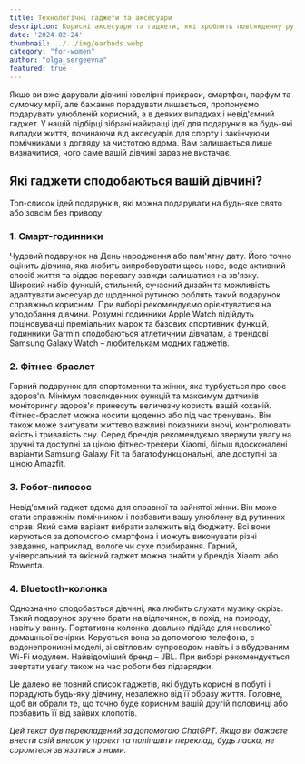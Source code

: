 ```yaml
---
title: Технологічні гаджети та аксесуари
description: Корисні аксесуари та гаджети, які зроблять повсякденну рутину простою та приємною!
date: '2024-02-24'
thumbnail: ../../img/earbuds.webp
category: "for-women"
author: "olga_sergeevna"
featured: true
---
```


Якщо ви вже дарували дівчині ювелірні прикраси, смартфон, парфум та сумочку мрії, але бажання порадувати лишається, пропонуємо подарувати улюбленій корисний, а в деяких випадках і невід'ємний гаджет. У нашій підбірці зібрані найкращі ідеї для подарунків на будь-які випадки життя, починаючи від аксесуарів для спорту і закінчуючи помічниками з догляду за чистотою вдома. Вам залишається лише визначитися, чого саме вашій дівчині зараз не вистачає.

## Які гаджети сподобаються вашій дівчині?

Топ-список ідей подарунків, які можна подарувати на будь-яке свято або зовсім без приводу:

### 1. Смарт-годинники

Чудовий подарунок на День народження або пам'ятну дату. Його точно оцінить дівчина, яка любить випробовувати щось нове, веде активний спосіб життя та віддає перевагу завжди залишатися на зв'язку. Широкий набір функцій, стильний, сучасний дизайн та можливість адаптувати аксесуар до щоденної рутиною роблять такий подарунок справжньо корисним. При виборі рекомендуємо орієнтуватися на уподобання дівчини. Розумні годинники Apple Watch підійдуть поціновувачці преміальних марок та базових спортивних функцій, годинники Garmin сподобаються атлетичним дівчатам, а трендові Samsung Galaxy Watch – любителькам модних гаджетів.

### 2. Фітнес-браслет

Гарний подарунок для спортсменки та жінки, яка турбується про своє здоров'я. Мінімум повсякденних функцій та максимум датчиків моніторингу здоров'я принесуть величезну користь вашій коханій. Фітнес-браслет можна носити щоденно або під час тренувань. Він також може зчитувати життєво важливі показники вночі, контролювати якість і тривалість сну. Серед брендів рекомендуємо звернути увагу на зручні та доступні за ціною фітнес-трекери Xiaomi, більш вдосконалені варіанти Samsung Galaxy Fit та багатофункціональні, але доступні за ціною Amazfit.

### 3. Робот-пилосос

Невід'ємний гаджет вдома для справної та зайнятої жінки. Він може стати справжнім помічником і позбавити вашу улюблену від рутинних справ. Який саме варіант вибрати залежить від бюджету. Всі вони керуються за допомогою смартфона і можуть виконувати різні завдання, наприклад, вологе чи сухе прибирання. Гарний, універсальний та якісний гаджет можна знайти у брендів Xiaomi або Rowenta.

### 4. Bluetooth-колонка

Однозначно сподобається дівчині, яка любить слухати музику скрізь. Такий подарунок зручно брати на відпочинок, в похід, на природу, навіть у ванну. Портативна колонка ідеально підійде для невеликої домашньої вечірки. Керується вона за допомогою телефона, є водонепроникні моделі, зі світловим супроводом навіть і з вбудованим Wi-Fi модулем. Найвідоміший бренд – JBL. При виборі рекомендується звертати увагу також на час роботи без підзарядки.

Це далеко не повний список гаджетів, які будуть корисні в побуті і порадують будь-яку дівчину, незалежно від її образу життя. Головне, щоб ви обрали те, що точно буде корисним вашій другій половинці або позбавить її від зайвих клопотів.

*Цей текст був перекладений за допомогою ChatGPT. Якщо ви бажаєте внести свій внесок у проект та поліпшити переклад, будь ласка, не соромтеся зв'язатися з нами.*
